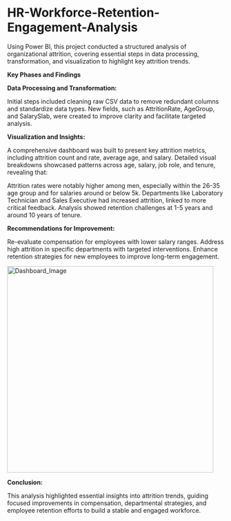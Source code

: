# HR-Workforce-Retention-Engagement-Analysis
Using Power BI, this project conducted a structured analysis of organizational attrition, covering essential steps in data processing, transformation, and visualization to highlight key attrition trends.

**Key Phases and Findings**

**Data Processing and Transformation:**

Initial steps included cleaning raw CSV data to remove redundant columns and standardize data types. New fields, such as AttritionRate, AgeGroup, and SalarySlab, were created to improve clarity and facilitate targeted analysis.

**Visualization and Insights:**

A comprehensive dashboard was built to present key attrition metrics, including attrition count and rate, average age, and salary. Detailed visual breakdowns showcased patterns across age, salary, job role, and tenure, revealing that:

Attrition rates were notably higher among men, especially within the 26-35 age group and for salaries around or below 5k.
Departments like Laboratory Technician and Sales Executive had increased attrition, linked to more critical feedback.
Analysis showed retention challenges at 1-5 years and around 10 years of tenure.

**Recommendations for Improvement:**

Re-evaluate compensation for employees with lower salary ranges.
Address high attrition in specific departments with targeted interventions.
Enhance retention strategies for new employees to improve long-term engagement.

<img width="478" alt="Dashboard_Image" src="https://github.com/user-attachments/assets/ace1fb7f-47f1-4e83-b76e-2228b9dbcc31">


**Conclusion:**

This analysis highlighted essential insights into attrition trends, guiding focused improvements in compensation, departmental strategies, and employee retention efforts to build a stable and engaged workforce.
